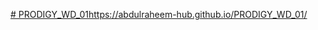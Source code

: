 [# PRODIGY_WD_01](https://abdulraheem-hub.github.io/PRODIGY_WD_01/)https://abdulraheem-hub.github.io/PRODIGY_WD_01/

